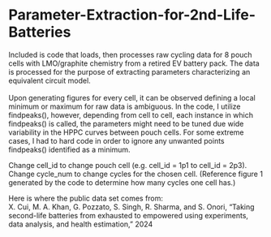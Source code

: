 # Parameter-Extraction-for-2nd-Life-Batteries
Included is code that loads, then processes raw cycling data for 8 pouch cells with LMO/graphite chemistry from a retired EV battery pack. The data is processed for the purpose of extracting parameters characterizing an equivalent circuit model. <br />
<br />
Upon generating figures for every cell, it can be observed defining a local minimum or maximum for raw data is ambiguous. In the code, I utilize findpeaks(), however, depending from cell to cell, each instance in which findpeaks() is called, the parameters might need to be tuned due wide variability in the HPPC curves between pouch cells. For some extreme cases, I had to hard code in order to ignore any unwanted points findpeaks() identified as a minimum. 

Change cell_id to change pouch cell (e.g. cell_id = 1p1 to cell_id = 2p3). <br />
Change cycle_num to change cycles for the chosen cell. (Reference figure 1 generated by the code to determine how many cycles one cell has.)

Here is where the public data set comes from: <br />
X. Cui, M. A. Khan, G. Pozzato, S. Singh, R. Sharma, and S. Onori, “Taking second-life batteries from exhausted to empowered using experiments, data analysis, and health estimation,” 2024
